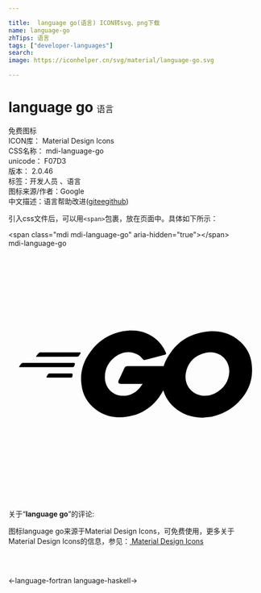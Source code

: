 ```yaml
---

title:  language go(语言) ICON转svg、png下载
name: language-go
zhTips: 语言
tags: ["developer-languages"]
search: 
image: https://iconhelper.cn/svg/material/language-go.svg

---
```


# language go  <small style="font-size: 60%;font-weight: 100">语言</small>


<div class="detail-page">
<p>
<span><span class="badge-success badge">免费图标</span> </span>
<br/>
<span>
ICON库：
<span class="badge-secondary badge">Material Design Icons</span> 
</span>
<br/>
<span>
CSS名称：
<span class="badge-secondary badge">mdi-language-go</span> 
</span>
<br/>
<span>
unicode：
<span class="badge-secondary badge">F07D3</span> 
<copy-btn content='F07D3' btn-title=""></copy-btn>
<copy-btn :content='String.fromCodePoint(parseInt("F07D3", 16))' btn-title="复制U"></copy-btn>
</span>
<br/>
<span>
版本：
<span class="badge-secondary badge">2.0.46</span> 
</span><br/><span>标签：<span class="badge-light badge"><router-link to="/tags/developer-languages.html">开发人员 、语言</router-link></span></span>
<br/>
<span>图标来源/作者：<span class="badge-light badge">Google</span></span> 
<br/>
<span class="zh-detail">中文描述：<span class="badge-primary badge">语言</span><span class="help-link"><span>帮助改进</span>(<a href="https://gitee.com/liuwave/icon-helper/edit/master/json/material/language-go.json" target="_blank" rel="noopener noreferrer">gitee</a><a href="https://github.com/liuwave/icon-helper/edit/master/json/material/language-go.json" target="_blank" rel="noopener noreferrer">github</a></span>)</span><br/>
</p>
</div>
<div class="alert alert-dark">
  <i class="mdi mdi-language-go mdi-48px"></i>
  <i class="mdi mdi-language-go mdi-36px"></i>
  <i class="mdi mdi-language-go mdi-24px"></i>
  <i class="mdi mdi-language-go mdi-18px"></i>
</div>
<div>
  <p>引入css文件后，可以用<code>&lt;span&gt;</code>包裹，放在页面中。具体如下所示：    
  </p>
  <div class="alert alert-primary" style="font-size: 14px">
    &lt;span class="mdi mdi-language-go" aria-hidden="true"&gt;&lt;/span&gt;
    <copy-btn content='<span class="mdi mdi-language-go" aria-hidden="true"></span>'></copy-btn>
  </div>
  <div class="alert alert-secondary">
    <i class="mdi mdi-language-go"
    style="font-size: 24px"
    aria-hidden="true"></i> mdi-language-go
    <copy-btn content="mdi-language-go" btn-title="复制图标名称"></copy-btn>
  </div>
</div>
<div id="svg" class="svg-wrap">
<svg xmlns="http://www.w3.org/2000/svg" viewBox="0 0 24 24"><path d="M2.64,10.33L2.62,10.27L2.84,10L2.96,9.92H6.8L6.83,10L6.65,10.26L6.54,10.32L2.64,10.33M1.03,11.31L1,11.26L1.22,10.97L1.34,10.91H6.24L6.29,11L6.21,11.24L6.11,11.31H1.03M3.63,12.3L3.59,12.24L3.75,11.96L3.85,11.9H6L6.07,11.97L6.05,12.22L5.97,12.3H3.63M14.78,10.14L13,10.61C12.81,10.65 12.8,10.66 12.66,10.5C12.5,10.32 12.39,10.21 12.16,10.1C11.5,9.76 10.83,9.86 10.22,10.25C9.5,10.73 9.11,11.42 9.12,12.3C9.13,13.16 9.72,13.87 10.57,14C11.3,14.09 11.91,13.83 12.4,13.28L12.69,12.89H10.62C10.4,12.89 10.35,12.75 10.42,12.57L10.97,11.39C11,11.33 11.08,11.22 11.24,11.22H14.68C14.83,10.72 15.09,10.26 15.43,9.81C16.21,8.78 17.16,8.24 18.43,8C19.5,7.82 20.56,7.93 21.5,8.57C22.34,9.15 22.87,9.93 23,10.96C23.19,12.41 22.76,13.59 21.76,14.61C21.05,15.33 20.18,15.78 19.19,16L18.33,16.08C17.35,16.06 16.46,15.78 15.71,15.13C15.19,14.68 14.83,14.14 14.65,13.5C14.5,13.74 14.38,13.97 14.21,14.2C13.44,15.22 12.43,15.85 11.15,16C10.1,16.16 9.12,15.95 8.26,15.31C7.47,14.71 7,13.91 6.9,12.92C6.76,11.75 7.1,10.7 7.81,9.78C8.57,8.78 9.58,8.15 10.82,7.92C11.82,7.74 12.79,7.86 13.66,8.44C14.23,8.82 14.63,9.34 14.9,9.96C14.94,10.05 14.9,10.11 14.78,10.14M20.89,11.74L20.86,11.38C20.67,10.32 19.69,9.72 18.67,9.95C17.66,10.17 17,10.8 16.79,11.81C16.6,12.65 17,13.5 17.77,13.84C18.36,14.1 18.96,14.06 19.53,13.78C20.37,13.35 20.84,12.66 20.89,11.74Z" /></svg>
</div>
<detail full-name='mdi-language-go'></detail>
<div class="icon-detail__container">
<p>关于“<b>language go</b>”的评论:</p>
</div>
<Vssue title="关于“language go”的评论" />    
<div><p>图标language go来源于Material Design Icons，可免费使用，更多关于 Material Design Icons的信息，参见：<a target="_blank" href="https://iconhelper.cn/material.html"> Material Design Icons</a>
</p></div>

<div style="padding:2rem 0 " class="page-nav"><p class="inner"><span class="prev">←<router-link to="/icon/language-fortran.html">language-fortran</router-link></span> <span class="next"><router-link to="/icon/language-haskell.html">language-haskell</router-link>→</span></p></div>

